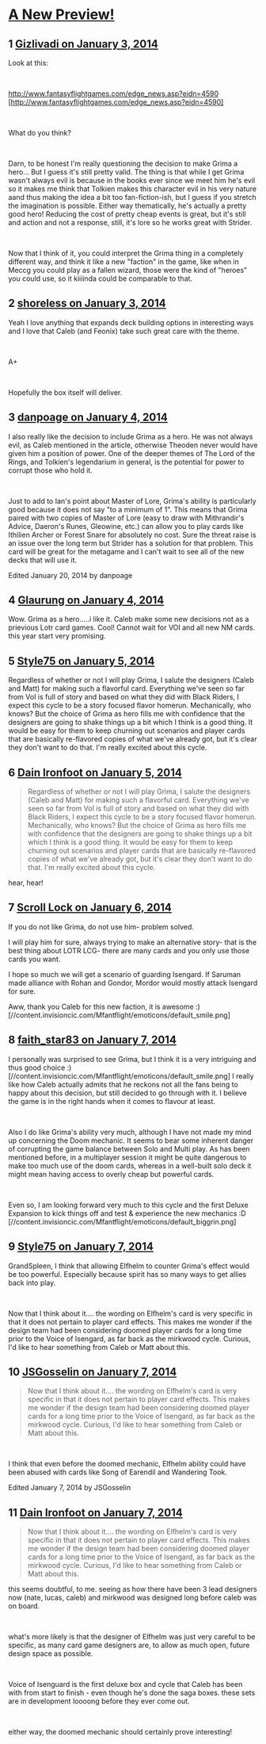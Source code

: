 # [A New Preview!](https://community.fantasyflightgames.com/topic/96245-a-new-preview/)

## 1 [Gizlivadi on January 3, 2014](https://community.fantasyflightgames.com/topic/96245-a-new-preview/?do=findComment&comment=944552)

Look at this: 

 

http://www.fantasyflightgames.com/edge_news.asp?eidn=4590 [http://www.fantasyflightgames.com/edge_news.asp?eidn=4590]

 

What do you think?

 

Darn, to be honest I'm really questioning the decision to make Grima a hero... But I guess it's still pretty valid. The thing is that while I get Grima wasn't always evil is because in the books ever since we meet him he's evil so it makes me think that Tolkien makes this character evil in his very nature aand thus making the idea a bit too fan-fiction-ish, but I guess if you stretch the imagination is possible. Either way thematically, he's actually a pretty good hero! Reducing the cost of pretty cheap events is great, but it's still and action and not a response, still, it's lore so he works great with Strider. 

 

Now that I think of it, you could interpret the Grima thing in a completely different way, and think it like a new "faction" in the game, like when in Meccg you could play as a fallen wizard, those were the kind of "heroes" you could use, so it kiiiinda could be comparable to that.

## 2 [shoreless on January 3, 2014](https://community.fantasyflightgames.com/topic/96245-a-new-preview/?do=findComment&comment=944591)

Yeah I love anything that expands deck building options in interesting ways and I love that Caleb (and Feonix) take such great care with the theme.

 

A+

 

Hopefully the box itself will deliver.

## 3 [danpoage on January 4, 2014](https://community.fantasyflightgames.com/topic/96245-a-new-preview/?do=findComment&comment=944731)

I also really like the decision to include Grima as a hero. He was not always evil, as Caleb mentioned in the article, otherwise Theoden never would have given him a position of power. One of the deeper themes of The Lord of the Rings, and Tolkien's legendarium in general, is the potential for power to corrupt those who hold it.

 

Just to add to Ian's point about Master of Lore, Grima's ability is particularly good because it does not say "to a minimum of 1". This means that Grima paired with two copies of Master of Lore (easy to draw with Mithrandir's Advice, Daeron's Runes, Gleowine, etc.) can allow you to play cards like Ithilien Archer or Forest Snare for absolutely no cost. Sure the threat raise is an issue over the long term but Strider has a solution for that problem. This card will be great for the metagame and I can't wait to see all of the new decks that will use it.

Edited January 20, 2014 by danpoage

## 4 [Glaurung on January 4, 2014](https://community.fantasyflightgames.com/topic/96245-a-new-preview/?do=findComment&comment=944797)

Wow. Grima as a hero…..i like it. Caleb make some new decisions not as a prievious Lotr card games. Cool! Cannot wait for VOI and all new NM cards. this year start very promising.

## 5 [Style75 on January 5, 2014](https://community.fantasyflightgames.com/topic/96245-a-new-preview/?do=findComment&comment=946251)

Regardless of whether or not I will play Grima, I salute the designers (Caleb and Matt) for making such a flavorful card. Everything we've seen so far from VoI is full of story and based on what they did with Black Riders, I expect this cycle to be a story focused flavor homerun. Mechanically, who knows? But the choice of Grima as hero fills me with confidence that the designers are going to shake things up a bit which I think is a good thing. It would be easy for them to keep churning out scenarios and player cards that are basically re-flavored copies of what we've already got, but it's clear they don't want to do that. I'm really excited about this cycle.

## 6 [Dain Ironfoot on January 5, 2014](https://community.fantasyflightgames.com/topic/96245-a-new-preview/?do=findComment&comment=946302)

> Regardless of whether or not I will play Grima, I salute the designers (Caleb and Matt) for making such a flavorful card. Everything we've seen so far from VoI is full of story and based on what they did with Black Riders, I expect this cycle to be a story focused flavor homerun. Mechanically, who knows? But the choice of Grima as hero fills me with confidence that the designers are going to shake things up a bit which I think is a good thing. It would be easy for them to keep churning out scenarios and player cards that are basically re-flavored copies of what we've already got, but it's clear they don't want to do that. I'm really excited about this cycle.

hear, hear!

## 7 [Scroll Lock on January 6, 2014](https://community.fantasyflightgames.com/topic/96245-a-new-preview/?do=findComment&comment=946813)

If you do not like Grima, do not use him- problem solved.

I will play him for sure, always trying to make an alternative story- that is the best thing about LOTR LCG- there are many cards and you only use those cards you want.

I hope so much we will get a scenario of guarding Isengard. If Saruman made alliance with Rohan and Gondor, Mordor would mostly attack Isengard for sure.

Aww, thank you Caleb for this new faction, it is awesome :) [//content.invisioncic.com/Mfantflight/emoticons/default_smile.png]

## 8 [faith_star83 on January 7, 2014](https://community.fantasyflightgames.com/topic/96245-a-new-preview/?do=findComment&comment=947803)

I personally was surprised to see Grima, but I think it is a very intriguing and thus good choice :) [//content.invisioncic.com/Mfantflight/emoticons/default_smile.png] I really like how Caleb actually admits that he reckons not all the fans being to happy about this decision, but still decided to go through with it. I believe the game is in the right hands when it comes to flavour at least.

 

Also I do like Grima's ability very much, although I have not made my mind up concerning the Doom mechanic. It seems to bear some inherent danger of corrupting the game balance between Solo and Multi play. As has been mentioned before, in a multiplayer session it might be quite dangerous to make too much use of the doom cards, whereas in a well-built solo deck it might mean having access to overly cheap but powerful cards.

 

Even so, I am looking forward very much to this cycle and the first Deluxe Expansion to kick things off and test & experience the new mechanics :D [//content.invisioncic.com/Mfantflight/emoticons/default_biggrin.png]

## 9 [Style75 on January 7, 2014](https://community.fantasyflightgames.com/topic/96245-a-new-preview/?do=findComment&comment=948173)

GrandSpleen, I think that allowing Elfhelm to counter Grima's effect would be too powerful. Especially because spirit has so many ways to get allies back into play.

 

Now that I think about it.... the wording on Elfhelm's card is very specific in that it does not pertain to player card effects. This makes me wonder if the design team had been considering doomed player cards for a long time prior to the Voice of Isengard, as far back as the mirkwood cycle. Curious, I'd like to hear something from Caleb or Matt about this.

## 10 [JSGosselin on January 7, 2014](https://community.fantasyflightgames.com/topic/96245-a-new-preview/?do=findComment&comment=948259)

> Now that I think about it.... the wording on Elfhelm's card is very specific in that it does not pertain to player card effects. This makes me wonder if the design team had been considering doomed player cards for a long time prior to the Voice of Isengard, as far back as the mirkwood cycle. Curious, I'd like to hear something from Caleb or Matt about this.

 

I think that even before the doomed mechanic, Elfhelm ability could have been abused with cards like Song of Earendil and Wandering Took.

Edited January 7, 2014 by JSGosselin

## 11 [Dain Ironfoot on January 7, 2014](https://community.fantasyflightgames.com/topic/96245-a-new-preview/?do=findComment&comment=948303)

> Now that I think about it.... the wording on Elfhelm's card is very specific in that it does not pertain to player card effects. This makes me wonder if the design team had been considering doomed player cards for a long time prior to the Voice of Isengard, as far back as the mirkwood cycle. Curious, I'd like to hear something from Caleb or Matt about this.

this seems doubtful, to me. seeing as how there have been 3 lead designers now (nate, lucas, caleb) and mirkwood was designed long before caleb was on board.

 

what's more likely is that the designer of Elfhelm was just very careful to be specific, as many card game designers are, to allow as much open, future design space as possible.

 

Voice of Isenguard is the first deluxe box and cycle that Caleb has been with from start to finish - even though he's done the saga boxes. these sets are in development loooong before they ever come out.

 

either way, the doomed mechanic should certainly prove interesting!

